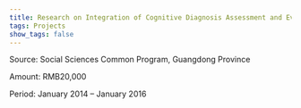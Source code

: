 ```yaml
---
title: Research on Integration of Cognitive Diagnosis Assessment and Evaluation
tags: Projects
show_tags: false
---
```


Source: Social Sciences Common Program, Guangdong Province

<!--more-->

Amount: RMB20,000

Period: January 2014 – January 2016
